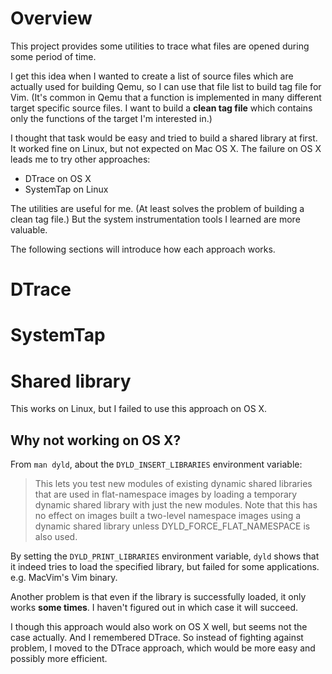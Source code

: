 # Overview

This project provides some utilities to trace what files are opened during some
period of time.

I get this idea when I wanted to create a list of source files which are
actually used for building Qemu, so I can use that file list to build tag file
for Vim. (It's common in Qemu that a function is implemented in many different
target specific source files. I want to build a **clean tag file** which
contains only the functions of the target I'm interested in.)

I thought that task would be easy and tried to build a shared library at first.
It worked fine on Linux, but not expected on Mac OS X. The failure on OS X leads
me to try other approaches:

- DTrace on OS X
- SystemTap on Linux

The utilities are useful for me. (At least solves the problem of building a clean
tag file.) But the system instrumentation tools I learned are more valuable.

The following sections will introduce how each approach works.

# DTrace

# SystemTap

# Shared library

This works on Linux, but I failed to use this approach on OS X.

## Why not working on OS X?

From `man dyld`, about the `DYLD_INSERT_LIBRARIES` environment variable:

> This lets you test new modules of existing dynamic shared libraries that are
> used in flat-namespace images by loading a temporary dynamic shared library
> with just the new modules.  Note  that this has no effect on images built a
> two-level namespace images using a dynamic shared library unless
> DYLD\_FORCE\_FLAT\_NAMESPACE is also used.

By setting the `DYLD_PRINT_LIBRARIES` environment variable, `dyld` shows that it
indeed tries to load the specified library, but failed for some applications.
e.g. MacVim's Vim binary.

Another problem is that even if the library is successfully loaded, it only
works **some times**. I haven't figured out in which case it will succeed.

I though this approach would also work on OS X well, but seems not the case
actually. And I remembered DTrace. So instead of fighting against problem, I
moved to the DTrace approach, which would be more easy and possibly more
efficient.

